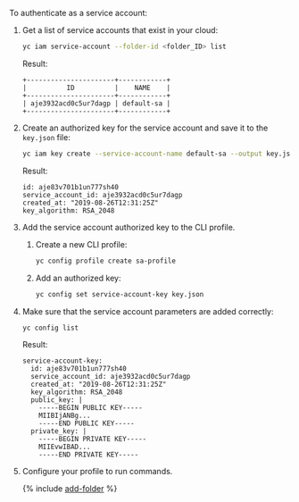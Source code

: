 To authenticate as a service account:

1. Get a list of service accounts that exist in your cloud:

    ```bash
    yc iam service-account --folder-id <folder_ID> list
    ```

    Result:
    ```text
    +----------------------+------------+
    |          ID          |    NAME    |
    +----------------------+------------+
    | aje3932acd0c5ur7dagp | default-sa |
    +----------------------+------------+
    ```
1. Create an authorized key for the service account and save it to the `key.json` file:

    ```bash
    yc iam key create --service-account-name default-sa --output key.json --folder-id <folder_ID>
    ```
    
    Result:
    ```text
    id: aje83v701b1un777sh40
    service_account_id: aje3932acd0c5ur7dagp
    created_at: "2019-08-26T12:31:25Z"
    key_algorithm: RSA_2048
    ```

1. Add the service account authorized key to the CLI profile.

    1. Create a new CLI profile:

        ```bash
        yc config profile create sa-profile
        ```
    1. Add an authorized key:

        ```bash
        yc config set service-account-key key.json
        ```


1. Make sure that the service account parameters are added correctly:

      
    ```bash
    yc config list
    ```
    
    Result:

    ```text
    service-account-key:
      id: aje83v701b1un777sh40
      service_account_id: aje3932acd0c5ur7dagp
      created_at: "2019-08-26T12:31:25Z"
      key_algorithm: RSA_2048
      public_key: |
        -----BEGIN PUBLIC KEY-----
        MIIBIjANBg...
        -----END PUBLIC KEY-----
      private_key: |
        -----BEGIN PRIVATE KEY-----
        MIIEvwIBAD...
        -----END PRIVATE KEY-----
    ```
   


1. Configure your profile to run commands.

    {% include [add-folder](../cli-add-folder.md) %}
